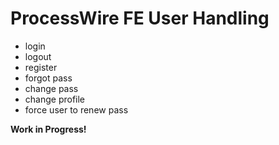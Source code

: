 # ProcessWire FE User Handling

- login
- logout
- register
- forgot pass
- change pass
- change profile
- force user to renew pass

**Work in Progress!**
